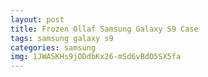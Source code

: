 ```yaml
---
layout: post
title: Frozen Ollaf Samsung Galaxy S9 Case
tags: samsung galaxy s9
categories: samsung
img: 1JWASKHs9jODdbKx26-mSd6vBdO5SX5fa
---
```

